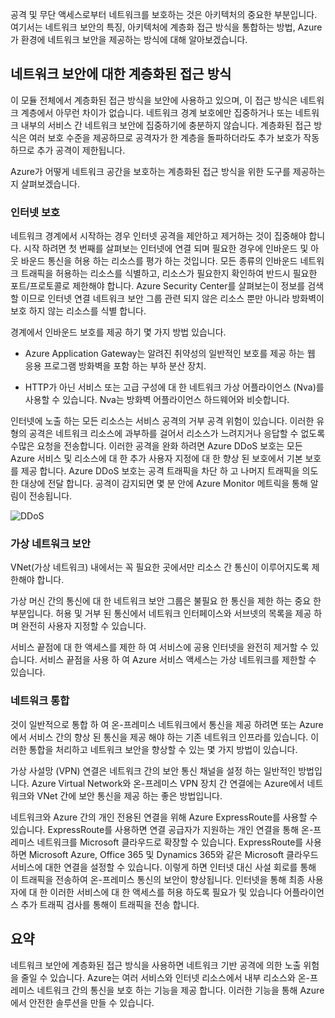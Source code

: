 공격 및 무단 액세스로부터 네트워크를 보호하는 것은 아키텍처의 중요한 부분입니다. 여기서는 네트워크 보안의 특징, 아키텍처에 계층화 접근 방식을 통합하는 방법, Azure가 환경에 네트워크 보안을 제공하는 방식에 대해 알아보겠습니다.

## <a name="a-layered-approach-to-network-security"></a>네트워크 보안에 대한 계층화된 접근 방식

이 모듈 전체에서 계층화된 접근 방식을 보안에 사용하고 있으며, 이 접근 방식은 네트워크 계층에서 아무런 차이가 없습니다. 네트워크 경계 보호에만 집중하거나 또는 네트워크 내부의 서비스 간 네트워크 보안에 집중하기에 충분하지 않습니다. 계층화된 접근 방식은 여러 보호 수준을 제공하므로 공격자가 한 계층을 돌파하더라도 추가 보호가 작동하므로 추가 공격이 제한됩니다.

Azure가 어떻게 네트워크 공간을 보호하는 계층화된 접근 방식을 위한 도구를 제공하는지 살펴보겠습니다.

### <a name="internet-protection"></a>인터넷 보호

네트워크 경계에서 시작하는 경우 인터넷 공격을 제안하고 제거하는 것이 집중해야 합니다. 시작 하려면 첫 번째를 살펴보는 인터넷에 연결 되며 필요한 경우에 인바운드 및 아웃 바운드 통신을 허용 하는 리소스를 평가 하는 것입니다. 모든 종류의 인바운드 네트워크 트래픽을 허용하는 리소스를 식별하고, 리소스가 필요한지 확인하여 반드시 필요한 포트/프로토콜로 제한해야 합니다. Azure Security Center를 살펴보는이 정보를 검색할 이므로 인터넷 연결 네트워크 보안 그룹 관련 되지 않은 리소스 뿐만 아니라 방화벽이 보호 하지 않는 리소스를 식별 합니다.

경계에서 인바운드 보호를 제공 하기 몇 가지 방법 있습니다.

* Azure Application Gateway는 알려진 취약성의 일반적인 보호를 제공 하는 웹 응용 프로그램 방화벽을 포함 하는 부하 분산 장치.

* HTTP가 아닌 서비스 또는 고급 구성에 대 한 네트워크 가상 어플라이언스 (Nva)를 사용할 수 있습니다. Nva는 방화벽 어플라이언스 하드웨어와 비슷합니다.


인터넷에 노출 하는 모든 리소스는 서비스 공격의 거부 공격 위험이 있습니다. 이러한 유형의 공격은 네트워크 리소스에 과부하를 걸어서 리소스가 느려지거나 응답할 수 없도록 수많은 요청을 전송합니다. 이러한 공격을 완화 하려면 Azure DDoS 보호는 모든 Azure 서비스 및 리소스에 대 한 추가 사용자 지정에 대 한 향상 된 보호에서 기본 보호를 제공 합니다. Azure DDoS 보호는 공격 트래픽을 차단 하 고 나머지 트래픽을 의도 한 대상에 전달 합니다. 공격이 감지되면 몇 분 안에 Azure Monitor 메트릭을 통해 알림이 전송됩니다.

<!--TODO: replace with final media which was submitted for Design-for-security-in-azure -->
![DDoS](../media-COPIED-FROM-DESIGNFORSECURITY/ddos.png)

### <a name="virtual-network-security"></a>가상 네트워크 보안

VNet(가상 네트워크) 내에서는 꼭 필요한 곳에서만 리소스 간 통신이 이루어지도록 제한해야 합니다.

가상 머신 간의 통신에 대 한 네트워크 보안 그룹은 불필요 한 통신을 제한 하는 중요 한 부분입니다. 허용 및 거부 된 통신에서 네트워크 인터페이스와 서브넷의 목록을 제공 하며 완전히 사용자 지정할 수 있습니다.

서비스 끝점에 대 한 액세스를 제한 하 여 서비스에 공용 인터넷을 완전히 제거할 수 있습니다. 서비스 끝점을 사용 하 여 Azure 서비스 액세스는 가상 네트워크를 제한할 수 있습니다.

### <a name="network-integration"></a>네트워크 통합

것이 일반적으로 통합 하 여 온-프레미스 네트워크에서 통신을 제공 하려면 또는 Azure에서 서비스 간의 향상 된 통신을 제공 해야 하는 기존 네트워크 인프라를 있습니다. 이러한 통합을 처리하고 네트워크 보안을 향상할 수 있는 몇 가지 방법이 있습니다.

가상 사설망 (VPN) 연결은 네트워크 간의 보안 통신 채널을 설정 하는 일반적인 방법입니다. Azure Virtual Network와 온-프레미스 VPN 장치 간 연결에는 Azure에서 네트워크와 VNet 간에 보안 통신을 제공 하는 좋은 방법입니다.

네트워크와 Azure 간의 개인 전용된 연결을 위해 Azure ExpressRoute를 사용할 수 있습니다. ExpressRoute를 사용하면 연결 공급자가 지원하는 개인 연결을 통해 온-프레미스 네트워크를 Microsoft 클라우드로 확장할 수 있습니다. ExpressRoute를 사용하면 Microsoft Azure, Office 365 및 Dynamics 365와 같은 Microsoft 클라우드 서비스에 대한 연결을 설정할 수 있습니다. 이렇게 하면 인터넷 대신 사설 회로를 통해 이 트래픽을 전송하여 온-프레미스 통신의 보안이 향상됩니다. 인터넷을 통해 최종 사용자에 대 한 이러한 서비스에 대 한 액세스를 허용 하도록 필요가 및 있습니다 어플라이언스 추가 트래픽 검사를 통해이 트래픽을 전송 합니다.

## <a name="summary"></a>요약

네트워크 보안에 계층화된 접근 방식을 사용하면 네트워크 기반 공격에 의한 노출 위험을 줄일 수 있습니다. Azure는 여러 서비스와 인터넷 리소스에서 내부 리소스와 온-프레미스 네트워크 간의 통신을 보호 하는 기능을 제공 합니다. 이러한 기능을 통해 Azure에서 안전한 솔루션을 만들 수 있습니다.